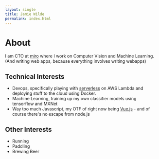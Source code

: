 ```yaml
---
layout: single
title: Jamie Wilde
permalink: index.html
---
```


About
=====

I am CTO at [miro](https://miro.io) where I work on Computer Vision and Machine Learning. (And writing web apps, because everything involves writing webapps)

Technical Interests
-------------------

 * Devops, specifically playing with [serverless](https://serverless.com) on AWS Lambda and deploying stuff to the cloud using Docker.
 * Machine Learning, training up my own classifier models using tensorflow and MXNet
 * Way too much Javascript, my OTF of right now being [Vue.js](https://vuejs.org)  - and of course there's no escape from node.js

Other Interests
---------------
 * Running
 * Paddling
 * Brewing Beer

